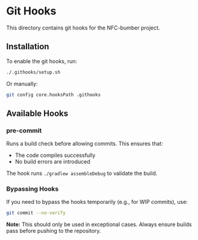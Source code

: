 # Git Hooks

This directory contains git hooks for the NFC-bumber project.

## Installation

To enable the git hooks, run:

```bash
./.githooks/setup.sh
```

Or manually:

```bash
git config core.hooksPath .githooks
```

## Available Hooks

### pre-commit

Runs a build check before allowing commits. This ensures that:
- The code compiles successfully
- No build errors are introduced

The hook runs `./gradlew assembleDebug` to validate the build.

### Bypassing Hooks

If you need to bypass the hooks temporarily (e.g., for WIP commits), use:

```bash
git commit --no-verify
```

**Note:** This should only be used in exceptional cases. Always ensure builds pass before pushing to the repository.
